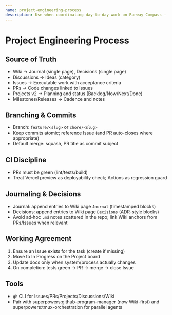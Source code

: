 ```yaml
---
name: project-engineering-process
description: Use when coordinating day-to-day work on Runway Compass — defines source-of-truth, branch naming, CI expectations, and how to journal/record decisions in the GitHub Wiki (single Journal page and single Decisions page). Keep Discussions only for Ideas. Issues for executable work; Projects for status.
---
```


# Project Engineering Process

## Source of Truth
- Wiki → Journal (single page), Decisions (single page)
- Discussions → Ideas (category)
- Issues → Executable work with acceptance criteria
- PRs → Code changes linked to Issues
- Projects v2 → Planning and status (Backlog/Now/Next/Done)
- Milestones/Releases → Cadence and notes

## Branching & Commits
- Branch: `feature/<slug>` or `chore/<slug>`
- Keep commits atomic; reference Issue (and PR auto-closes where appropriate)
- Default merge: squash, PR title as commit subject

## CI Discipline
- PRs must be green (lint/tests/build)
- Treat Vercel preview as deployability check; Actions as regression guard

## Journaling & Decisions
- Journal: append entries to Wiki page `Journal` (timestamped blocks)
- Decisions: append entries to Wiki page `Decisions` (ADR-style blocks)
- Avoid ad‑hoc `.md` notes scattered in the repo; link Wiki anchors from PRs/Issues when relevant

## Working Agreement
1. Ensure an Issue exists for the task (create if missing)
2. Move to In Progress on the Project board
3. Update docs only when system/process actually changes
4. On completion: tests green → PR → merge → close Issue

## Tools
- `gh` CLI for Issues/PRs/Projects/Discussions/Wiki
- Pair with superpowers:github-program-manager (now Wiki-first) and superpowers:tmux-orchestration for parallel agents
